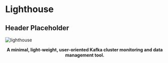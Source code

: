 # Lighthouse

## Header Placeholder
<p>
<img src="https://github.com/oslabs-beta/Lighthouse/blob/main/GithubImages/Lighthouse-github-header.png" title="lighthouse"/>&nbsp;
<p> 
<p align="center">
  <strong> A minimal, light-weight, user-oriented Kafka cluster monitoring and data management tool.</strong>
  
  

  
 
